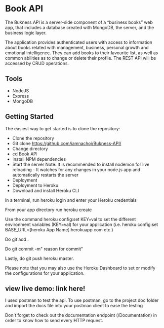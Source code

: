 # Book API
The Bukness API is a server-side component of a “business books” web app, that includes a database created with MongoDB, the server, and the business logic layer.

The application provides authenticated users with access to information about books related with management, business, personal growth and emotional intelligence. They can add books to their favourite list, as well as common abilities as to change or delete their profile. The REST API will be accessed by CRUD operations.

## Tools
- NodeJS
- Express
- MongoDB

## Getting Started
The easiest way to get started is to clone the repository:

 - Clone the repository
 - Git clone https://github.com/iamnachoj/Bukness-API/
 - Change directory
 - cd Book API
 - Install NPM dependencies
 - Start the server Note: It is recommended to install nodemon for live reloading - It watches for any changes in your node.js app and automatically restarts the server
 - Deployment
 - Deployment to Heroku
 - Download and install Heroku CLI

In a terminal, run heroku login and enter your Heroku credentials

From your app directory run heroku create

Use the command heroku config:set KEY=val to set the different environment variables (KEY=val) for your application (i.e. heroku config:set BASE_URL=[heroku App Name].herokuapp.com etc.)

Do git add .

Do git commit -m" reason for commit"

Lastly, do git push heroku master.

Please note that you may also use the Heroku Dashboard to set or modify the configurations for your application.

## view live demo: link here!

I used postman to test the api. To use postman, go to the project doc folder and import the docs file into your postman client to ease the testing

Don´t forget to check out the documentation endpoint (/Documentation) in order to know how to send every HTTP request.
